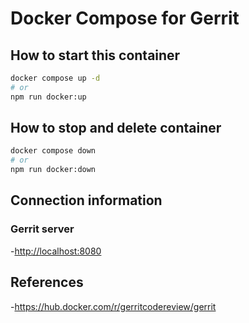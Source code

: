 # Docker Compose for Gerrit

## How to start this container

```bash
docker compose up -d
# or
npm run docker:up
```

## How to stop and delete container

```bash
docker compose down
# or
npm run docker:down
```

## Connection information

### Gerrit server

-<http://localhost:8080>

## References

-<https://hub.docker.com/r/gerritcodereview/gerrit>